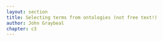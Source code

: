 ```yaml
---
layout: section
title: Selecting terms from ontologies (not free text!)
author: John Graybeal
chapter: c3
---
```

